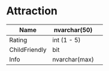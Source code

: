 # Attraction

| Name          | nvarchar(50)  |      |
| ------------- | ------------- | ---- |
| Rating        | int (1 - 5)   |      |
| ChildFriendly | bit           |      |
| Info          | nvarchar(max) |      |

